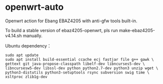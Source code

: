 # openwrt-auto

Openwrt action for Ebang EBAZ4205 with anti-gfw tools built-in.

To build a stable version of ebaz4205-openwrt, pls run make-ebaz4205-v4.14.sh manually.

Ubuntu dependency：

```
sudo apt update
sudo apt install build-essential ccache ecj fastjar file g++ gawk \
gettext git java-propose-classpath libelf-dev libncurses5-dev \
libncursesw5-dev libssl-dev python python2.7-dev python3 unzip wget \
python3-distutils python3-setuptools rsync subversion swig time \
xsltproc zlib1g-dev
```

